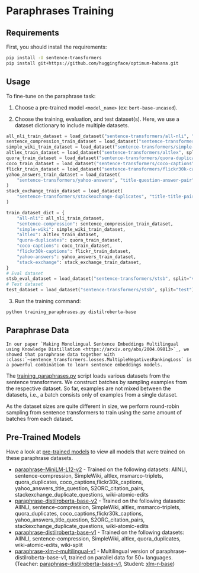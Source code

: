 # Paraphrases Training

## Requirements

First, you should install the requirements:

```bash
pip install -U sentence-transformers
pip install git+https://github.com/huggingface/optimum-habana.git
```

## Usage

To fine-tune on the paraphrase task:

1. Choose a pre-trained model `<model_name>` (ex: `bert-base-uncased`).

2. Choose the training, evaluation, and test dataset(s). Here, we use a dataset dictionary to include multiple datasets.

```python
all_nli_train_dataset = load_dataset("sentence-transformers/all-nli", "triplet", split="train")
sentence_compression_train_dataset = load_dataset("sentence-transformers/sentence-compression", split="train")
simple_wiki_train_dataset = load_dataset("sentence-transformers/simple-wiki", split="train")
altlex_train_dataset = load_dataset("sentence-transformers/altlex", split="train")
quora_train_dataset = load_dataset("sentence-transformers/quora-duplicates", "triplet", split="train")
coco_train_dataset = load_dataset("sentence-transformers/coco-captions", split="train")
flickr_train_dataset = load_dataset("sentence-transformers/flickr30k-captions", split="train")
yahoo_answers_train_dataset = load_dataset(
    "sentence-transformers/yahoo-answers", "title-question-answer-pair", split="train"
)
stack_exchange_train_dataset = load_dataset(
    "sentence-transformers/stackexchange-duplicates", "title-title-pair", split="train"
)

train_dataset_dict = {
    "all-nli": all_nli_train_dataset,
    "sentence-compression": sentence_compression_train_dataset,
    "simple-wiki": simple_wiki_train_dataset,
    "altlex": altlex_train_dataset,
    "quora-duplicates": quora_train_dataset,
    "coco-captions": coco_train_dataset,
    "flickr30k-captions": flickr_train_dataset,
    "yahoo-answers": yahoo_answers_train_dataset,
    "stack-exchange": stack_exchange_train_dataset,
}
# Eval dataset
stsb_eval_dataset = load_dataset("sentence-transformers/stsb", split="validation")
# Test dataset
test_dataset = load_dataset("sentence-transformers/stsb", split="test")
```

3. Run the training command:

```bash
python training_paraphrases.py distilroberta-base
```

## Paraphrase Data

```eval_rst
In our paper `Making Monolingual Sentence Embeddings Multilingual using Knowledge Distillation <https://arxiv.org/abs/2004.09813>`_, we showed that paraphrase data together with :class:`~sentence_transformers.losses.MultipleNegativesRankingLoss` is a powerful combination to learn sentence embeddings models.
```

The [training_paraphrases.py](training_paraphrases.py) script loads various datasets from the sentence transformers. We construct batches by sampling examples from the respective dataset. So far, examples are not mixed between the datasets, i.e., a batch consists only of examples from a single dataset.

As the dataset sizes are quite different in size, we perform round-robin sampling from sentence transformers to train using the same amount of batches from each dataset.

## Pre-Trained Models

Have a look at [pre-trained models](https://github.com/UKPLab/sentence-transformers/blob/master/docs/sentence_transformer/pretrained_models.md) to view all models that were trained on these paraphrase datasets.

- [paraphrase-MiniLM-L12-v2](https://huggingface.co/sentence-transformers/paraphrase-MiniLM-L12-v2) - Trained on the following datasets: AllNLI, sentence-compression, SimpleWiki, altlex, msmarco-triplets, quora_duplicates, coco_captions,flickr30k_captions, yahoo_answers_title_question, S2ORC_citation_pairs, stackexchange_duplicate_questions, wiki-atomic-edits
- [paraphrase-distilroberta-base-v2](https://huggingface.co/sentence-transformers/paraphrase-distilroberta-base-v2) - Trained on the following datasets: AllNLI, sentence-compression, SimpleWiki, altlex, msmarco-triplets, quora_duplicates, coco_captions,flickr30k_captions, yahoo_answers_title_question, S2ORC_citation_pairs, stackexchange_duplicate_questions, wiki-atomic-edits
- [paraphrase-distilroberta-base-v1](https://huggingface.co/sentence-transformers/paraphrase-distilroberta-base-v1) - Trained on the following datasets: AllNLI, sentence-compression, SimpleWiki, altlex, quora_duplicates, wiki-atomic-edits, wiki-split
- [paraphrase-xlm-r-multilingual-v1](https://huggingface.co/sentence-transformers/paraphrase-xlm-r-multilingual-v1) - Multilingual version of paraphrase-distilroberta-base-v1, trained on parallel data for 50+ languages. (Teacher: [paraphrase-distilroberta-base-v1](https://huggingface.co/sentence-transformers/paraphrase-distilroberta-base-v1), Student: [xlm-r-base](https://huggingface.co/FacebookAI/xlm-roberta-base))
